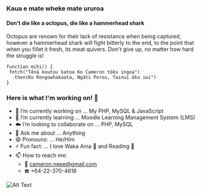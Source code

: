 ### Kaua e mate wheke mate ururoa
#### Don't die like a octopus, die like a hammerhead shark

Octopus are renown for their lack of resistance when being captured, however a hammerhead shark will fight bitterly to the end, to the point that when you fillet it fresh, its meat quivers. Don't give up, no matter how hard the struggle is!

```
function mihi() {
 fetch("Tēnā koutou katoa Ko Cameron tōku ingoa")
  .then(Ko Rongowhakaata, Ngāti Porou, Tainui ōku iwi")
}
```

### Here is what I'm working on! 👋  

- :construction: I’m currently working on ... My PHP, MySQL & JavaScript
- 🌱 I’m currently learning ... Moodle Learning Management System (LMS)
- :cloud: I’m looking to collaborate on ... PHP, MySQL
- 💬 Ask me about ... Anything
- 😄 Pronouns: ... He/Him
- ⚡ Fun fact: ... I love Waka Ama :rowboat: and Reading :notebook_with_decorative_cover:
- 📫 How to reach me: 
  - :email: cameron.nepe@gmail.com 
  - :telephone: +64-22-370-4618

![Alt Text](https://github-readme-stats.vercel.app/api?username=Nepcam&&show_icons=true&title_color=ffffff&icon_color=bb2acf&text_color=daf7dc&bg_color=151515)


